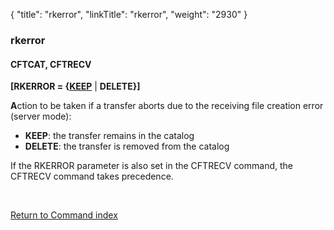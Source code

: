 {
    "title": "rkerror",
    "linkTitle": "rkerror",
    "weight": "2930"
}<span id="rkerror"></span>

### rkerror

#### CFTCAT, CFTRECV

**\[RKERROR = {<u>KEEP</u>** | **DELETE}\]**

**A**ction to be taken if a transfer
aborts due to the receiving file creation error (server mode):

- <span style="font-weight: bold;">****KEEP****</span>:
    the transfer remains in the catalog
- <span style="font-weight: bold;">****DELETE****</span>:
    the transfer is removed from the catalog

If the RKERROR parameter is also set in the CFTRECV command, the CFTRECV
command takes precedence.

 

[Return to Command index](../../)
